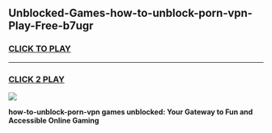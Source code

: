 
## Unblocked-Games-how-to-unblock-porn-vpn-Play-Free-b7ugr
<h3>
<a href="https://premium76.site?title=how-to-unblock-porn-vpn&ref=23A">CLICK TO PLAY</a></h3>
<hr>

<h3>
<a href="https://premium76.site?title=how-to-unblock-porn-vpn&ref=23A">CLICK 2 PLAY</a>
  
</h3>

<a href="https://premium76.site?title=how-to-unblock-porn-vpn&ref=23A"><img src="https://clearcache.store/games.png"></a>


**how-to-unblock-porn-vpn games unblocked: Your Gateway to Fun and Accessible Online Gaming**

